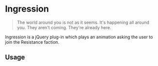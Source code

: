 # Ingression

> The world around you is not as it seems. It's happening all around you. They aren't coming. They're already here.

Ingression is a jQuery plug-in which plays an animation asking the user to join the Resistance faction.

## Usage